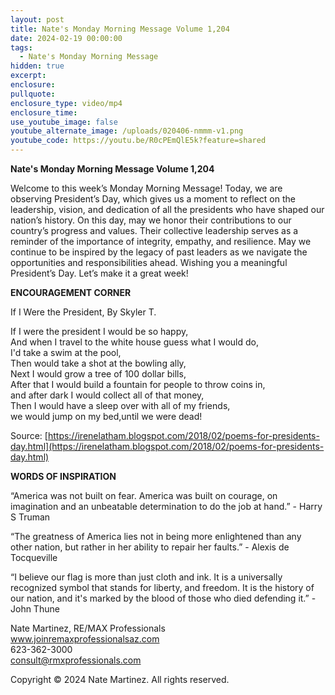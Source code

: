```yaml
---
layout: post
title: Nate's Monday Morning Message Volume 1,204
date: 2024-02-19 00:00:00
tags:
  - Nate's Monday Morning Message
hidden: true
excerpt:
enclosure:
pullquote:
enclosure_type: video/mp4
enclosure_time:
use_youtube_image: false
youtube_alternate_image: /uploads/020406-nmmm-v1.png
youtube_code: https://youtu.be/R0cPEmQlE5k?feature=shared
---
```

**Nate's Monday Morning Message Volume 1,204**

Welcome to this week’s Monday Morning Message! Today, we are observing President’s Day, which gives us a moment to reflect on the leadership, vision, and dedication of all the presidents who have shaped our nation’s history. On this day, may we honor their contributions to our country’s progress and values. Their collective leadership serves as a reminder of the importance of integrity, empathy, and resilience. May we continue to be inspired by the legacy of past leaders as we navigate the opportunities and responsibilities ahead. Wishing you a meaningful President’s Day. Let’s make it a great week!

**ENCOURAGEMENT CORNER**&nbsp;

If I Were the President, By Skyler T.

If I were the president I would be so happy,<br>And when I travel to the white house guess what I would do,<br>I'd take a swim at the pool,<br>Then would take a shot at the bowling ally,<br>Next I would grow a tree of 100 dollar bills,<br>After that I would build a fountain for people to throw coins in,<br>and after dark I would collect all of that money,<br>Then I would have a sleep over with all of my friends,<br>we would jump on my bed,until we were dead!

Source: [https://irenelatham.blogspot.com/2018/02/poems-for-presidents-day.html](https://irenelatham.blogspot.com/2018/02/poems-for-presidents-day.html)

**WORDS OF INSPIRATION**

“America was not built on fear. America was built on courage, on imagination and an unbeatable determination to do the job at hand.” - Harry S Truman

“The greatness of America lies not in being more enlightened than any other nation, but rather in her ability to repair her faults.” - Alexis de Tocqueville

“I believe our flag is more than just cloth and ink. It is a universally recognized symbol that stands for liberty, and freedom. It is the history of our nation, and it's marked by the blood of those who died defending it.” - John Thune

Nate Martinez, RE/MAX Professionals<br>www.joinremaxprofessionalsaz.com<br>623-362-3000<br>consult@rmxprofessionals.com

Copyright © 2024 Nate Martinez. All rights reserved.
